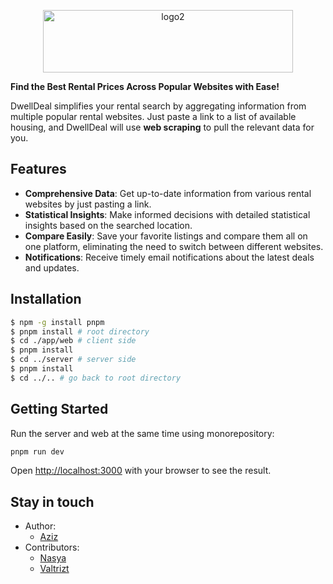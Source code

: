 <p align="center">
  <img src="https://github.com/user-attachments/assets/61dedf73-ef35-4702-a1f4-23370c67b000" alt="logo2" style="width: 400px; height: 100px; object-fit: contain;">
</p>

**Find the Best Rental Prices Across Popular Websites with Ease!**

DwellDeal simplifies your rental search by aggregating information from multiple popular rental websites. Just paste a link to a list of available housing, and DwellDeal will use **web scraping** to pull the relevant data for you.

## Features

- **Comprehensive Data**: Get up-to-date information from various rental websites by just pasting a link.
- **Statistical Insights**: Make informed decisions with detailed statistical insights based on the searched location.
- **Compare Easily**: Save your favorite listings and compare them all on one platform, eliminating the need to switch between different websites.
- **Notifications**: Receive timely email notifications about the latest deals and updates.


## Installation

```bash
$ npm -g install pnpm
$ pnpm install # root directory
$ cd ./app/web # client side
$ pnpm install
$ cd ../server # server side
$ pnpm install
$ cd ../.. # go back to root directory
```


## Getting Started

Run the server and web at the same time using monorepository:

```bash
pnpm run dev
```

Open [http://localhost:3000](http://localhost:3000) with your browser to see the result.

## Stay in touch

- Author:
  - [Aziz](https://github.com/auli-aziz) 
- Contributors:
  - [Nasya](https://github.com/Nsyay) 
  - [Valtrizt](https://github.com/valuin)

